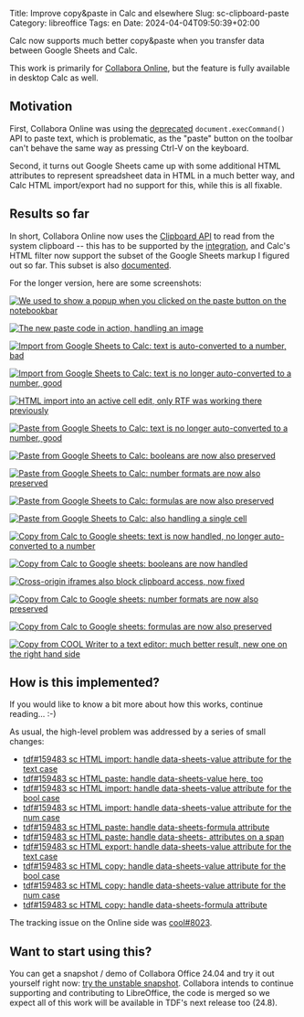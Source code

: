Title: Improve copy&paste in Calc and elsewhere
Slug: sc-clipboard-paste
Category: libreoffice
Tags: en
Date: 2024-04-04T09:50:39+02:00

Calc now supports much better copy&paste when you transfer data between Google Sheets and Calc.

This work is primarily for [Collabora Online](https://www.collaboraoffice.com/), but the feature is
fully available in desktop Calc as well.

## Motivation

First, Collabora Online was using the
[deprecated](https://developer.mozilla.org/en-US/docs/Web/API/Document/execCommand)
`document.execCommand()` API to paste text, which is problematic, as the "paste" button on the
toolbar can't behave the same way as pressing Ctrl-V on the keyboard.

Second, it turns out Google Sheets came up with some additional HTML attributes to represent
spreadsheet data in HTML in a much better way, and Calc HTML import/export had no support for this,
while this is all fixable.

## Results so far

In short, Collabora Online now uses the [Clipboard
API](https://developer.mozilla.org/en-US/docs/Web/API/Clipboard/read) to read from the system
clipboard -- this has to be supported by the
[integration](https://sdk.collaboraonline.com/docs/advanced_integration.html#allow-the-clipboard-permission-query),
and Calc's HTML filter now support the subset of the Google Sheets markup I figured out so far. This
subset is also
[documented](https://sdk.collaboraonline.com/docs/advanced_integration.html#spreadsheet-html-extensions).

For the longer version, here are some screenshots:

[![We used to show a popup when you clicked on the paste button on the notebookbar](https://share.vmiklos.hu/blog/sc-clipboard-paste/2024-01-15-cool-clipboard-popup.png)](https://share.vmiklos.hu/blog/sc-clipboard-paste/2024-01-15-cool-clipboard-popup.png)

[![The new paste code in action, handling an image](https://share.vmiklos.hu/blog/sc-clipboard-paste/2024-01-18-cool-clipboard-image-paste.png)](https://share.vmiklos.hu/blog/sc-clipboard-paste/2024-01-18-cool-clipboard-image-paste.png)

[![Import from Google Sheets to Calc: text is auto-converted to a number, bad](https://share.vmiklos.hu/blog/sc-clipboard-paste/2024-01-31-sc-html-import-text-bad.png)](https://share.vmiklos.hu/blog/sc-clipboard-paste/2024-01-31-sc-html-import-text-bad.png)

[![Import from Google Sheets to Calc: text is no longer auto-converted to a number, good](https://share.vmiklos.hu/blog/sc-clipboard-paste/2024-02-01-sc-html-import-text-good.png)](https://share.vmiklos.hu/blog/sc-clipboard-paste/2024-02-01-sc-html-import-text-good.png)

[![HTML import into an active cell edit, only RTF was working there previously](https://share.vmiklos.hu/blog/sc-clipboard-paste/2024-02-02-sc-html-import-celledit-fix.png)](https://share.vmiklos.hu/blog/sc-clipboard-paste/2024-02-02-sc-html-import-celledit-fix.png)

[![Paste from Google Sheets to Calc: text is no longer auto-converted to a number, good](https://share.vmiklos.hu/blog/sc-clipboard-paste/2024-02-07-sc-html-paste-text-good.png)](https://share.vmiklos.hu/blog/sc-clipboard-paste/2024-02-07-sc-html-paste-text-good.png)

[![Paste from Google Sheets to Calc: booleans are now also preserved](https://share.vmiklos.hu/blog/sc-clipboard-paste/2024-02-08-sc-html-paste-boolean-good.png)](https://share.vmiklos.hu/blog/sc-clipboard-paste/2024-02-08-sc-html-paste-boolean-good.png)

[![Paste from Google Sheets to Calc: number formats are now also preserved](https://share.vmiklos.hu/blog/sc-clipboard-paste/2024-02-09-sc-html-paste-numfmt-good.png)](https://share.vmiklos.hu/blog/sc-clipboard-paste/2024-02-09-sc-html-paste-numfmt-good.png)

[![Paste from Google Sheets to Calc: formulas are now also preserved](https://share.vmiklos.hu/blog/sc-clipboard-paste/2024-02-12-sc-html-paste-formula-good.png)](https://share.vmiklos.hu/blog/sc-clipboard-paste/2024-02-12-sc-html-paste-formula-good.png)

[![Paste from Google Sheets to Calc: also handling a single cell](https://share.vmiklos.hu/blog/sc-clipboard-paste/2024-02-13-sc-html-paste-singlecell-good.png)](https://share.vmiklos.hu/blog/sc-clipboard-paste/2024-02-13-sc-html-paste-singlecell-good.png)

[![Copy from Calc to Google sheets: text is now handled, no longer auto-converted to a number](https://share.vmiklos.hu/blog/sc-clipboard-paste/2024-02-14-sc-html-copy-text-good.png)](https://share.vmiklos.hu/blog/sc-clipboard-paste/2024-02-14-sc-html-copy-text-good.png)

[![Copy from Calc to Google sheets: booleans are now handled](https://share.vmiklos.hu/blog/sc-clipboard-paste/2024-02-15-sc-html-copy-bool-good.png)](https://share.vmiklos.hu/blog/sc-clipboard-paste/2024-02-15-sc-html-copy-bool-good.png)

[![Cross-origin iframes also block clipboard access, now fixed](https://share.vmiklos.hu/blog/sc-clipboard-paste/2024-02-20-cool-cross-origin-iframe-clipboard-bad.png)](https://share.vmiklos.hu/blog/sc-clipboard-paste/2024-02-20-cool-cross-origin-iframe-clipboard-bad.png)

[![Copy from Calc to Google sheets: number formats are now also preserved](https://share.vmiklos.hu/blog/sc-clipboard-paste/2024-03-01-sc-html-copy-formatted-number-good.png)](https://share.vmiklos.hu/blog/sc-clipboard-paste/2024-03-01-sc-html-copy-formatted-number-good.png)

[![Copy from Calc to Google sheets: formulas are now also preserved](https://share.vmiklos.hu/blog/sc-clipboard-paste/2024-03-04-sc-html-copy-formula-good.png)](https://share.vmiklos.hu/blog/sc-clipboard-paste/2024-03-04-sc-html-copy-formula-good.png)

[![Copy from COOL Writer to a text editor: much better result, new one on the right hand side](https://share.vmiklos.hu/blog/sc-clipboard-paste/2024-03-08-cool-plain-text-copy.png)](https://share.vmiklos.hu/blog/sc-clipboard-paste/2024-03-08-cool-plain-text-copy.png)

## How is this implemented?

If you would like to know a bit more about how this works, continue reading... :-)

As usual, the high-level problem was addressed by a series of small changes:

- [tdf#159483 sc HTML import: handle data-sheets-value attribute for the text case](https://git.libreoffice.org/core/commit/e6e5660b726ecf3b0c39b277568568973b43c9f0)
- [tdf#159483 sc HTML paste: handle data-sheets-value here, too](https://git.libreoffice.org/core/commit/543e52481e764b8e0eea6cf0123a77cf492bdf8e)
- [tdf#159483 sc HTML import: handle data-sheets-value attribute for the bool case](https://git.libreoffice.org/core/commit/f8c95cf93ce9ab8b9b78f3af03411d0cc2e195ba)
- [tdf#159483 sc HTML import: handle data-sheets-value attribute for the num case](https://git.libreoffice.org/core/commit/789964785a61daab5f8065f006dd7aaf843c7236)
- [tdf#159483 sc HTML paste: handle data-sheets-formula attribute](https://git.libreoffice.org/core/commit/7812adb2ed11a3e08be24d3f2f94d14bfd740c55)
- [tdf#159483 sc HTML paste: handle data-sheets- attributes on a span](https://git.libreoffice.org/core/commit/c0da56cb3e9f9678cae7142dee03fb706a2aebd9)
- [tdf#159483 sc HTML export: handle data-sheets-value attribute for the text case](https://git.libreoffice.org/core/commit/4e2a4fbeb7c44cc47b3cf803cbcc6cba63b3d481)
- [tdf#159483 sc HTML copy: handle data-sheets-value attribute for the bool case](https://git.libreoffice.org/core/commit/411158832462b1077a8f5dc6379f2056f2338249)
- [tdf#159483 sc HTML copy: handle data-sheets-value attribute for the num case](https://git.libreoffice.org/core/commit/17581e684ca701bfd96ed2bf16aa14c3903b74d4)
- [tdf#159483 sc HTML copy: handle data-sheets-formula attribute](https://git.libreoffice.org/core/commit/2efe362c99a9fa6e9a71b9b675b025c64b6c7f9d)

The tracking issue on the Online side was [cool#8023](https://github.com/CollaboraOnline/online/issues/8023).

## Want to start using this?

You can get a snapshot / demo of Collabora Office 24.04 and try it out yourself right now: [try the
unstable snapshot](https://www.collaboraoffice.com/collabora-office-latest-snapshot/).  Collabora
intends to continue supporting and contributing to LibreOffice, the code is merged so we expect all
of this work will be available in TDF's next release too (24.8).
